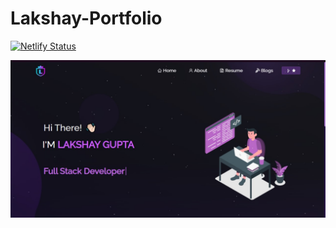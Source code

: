 # Lakshay-Portfolio
[![Netlify Status](https://api.netlify.com/api/v1/badges/5b2bfe11-606a-4294-9b47-df077bb10f11/deploy-status)](https://app.netlify.com/sites/lakshay-gupta-portfolio/deploys)

<img src="https://github.com/LoG1604/Lakshay-Portfolio/blob/main/google_view.jpg?raw=true"/>

